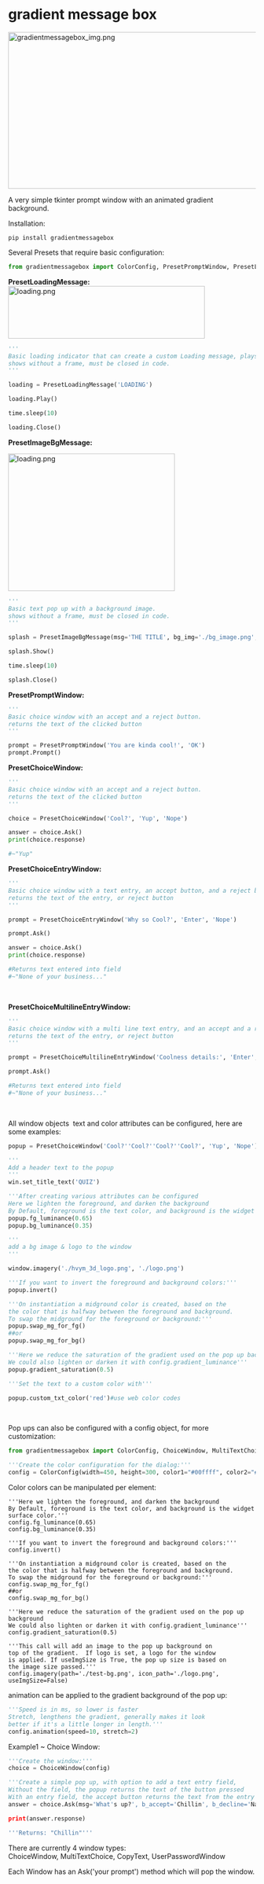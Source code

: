 # gradient message box

<img src="https://github.com/inviti8/gradientmessagebox/blob/main/gradientmessagebox_img.png?raw=true" alt="gradientmessagebox_img.png" width="536" height="319">

A very simple tkinter prompt window with an animated gradient background.

Installation:

```
pip install gradientmessagebox
```

Several Presets that require basic configuration:

```python
from gradientmessagebox import ColorConfig, PresetPromptWindow, PresetLoadingMessage, PresetImageBgMessage, PresetChoiceWindow, PresetChoiceEntryWindow, PresetChoiceMultilineEntryWindow, PresetCopyTextWindow, PresetUserPasswordWindow
```

**PresetLoadingMessage:**  
<img src="https://github.com/inviti8/gradientmessagebox/blob/main/loading.png?raw=true" alt="loading.png" width="400" height="107">

```python
'''
Basic loading indicator that can create a custom Loading message, plays a simple text animation.
shows without a frame, must be closed in code.
'''

loading = PresetLoadingMessage('LOADING')

loading.Play()

time.sleep(10)

loading.Close()
```

**PresetImageBgMessage:**

<img src="https://github.com/inviti8/gradientmessagebox/blob/main/splash.png?raw=true" alt="loading.png" width="339" height="280">

```python
'''
Basic text pop up with a background image.
shows without a frame, must be closed in code.
'''

splash = PresetImageBgMessage(msg='THE TITLE', bg_img='./bg_image.png', logo_img='./logo.png')

splash.Show()

time.sleep(10)

splash.Close()
```

**PresetPromptWindow:**

```python
'''
Basic choice window with an accept and a reject button.
returns the text of the clicked button
'''

prompt = PresetPromptWindow('You are kinda cool!', 'OK')
prompt.Prompt()
```

**PresetChoiceWindow:**

```python
'''
Basic choice window with an accept and a reject button.
returns the text of the clicked button
'''

choice = PresetChoiceWindow('Cool?', 'Yup', 'Nope')

answer = choice.Ask()
print(choice.response)

#~"Yup"
```

**PresetChoiceEntryWindow:**

```python
'''
Basic choice window with a text entry, an accept button, and a reject button.
returns the text of the entry, or reject button
'''

prompt = PresetChoiceEntryWindow('Why so Cool?', 'Enter', 'Nope')

prompt.Ask()

answer = choice.Ask()
print(choice.response)

#Returns text entered into field
#~"None of your business..."
```

&nbsp;

**PresetChoiceMultilineEntryWindow:**

```python
'''
Basic choice window with a multi line text entry, and an accept and a reject button.
returns the text of the entry, or reject button
'''

prompt = PresetChoiceMultilineEntryWindow('Coolness details:', 'Enter', 'Nope')

prompt.Ask()

#Returns text entered into field
#~"None of your business..."
```

&nbsp;

All window objects  text and color attributes can be configured, here are some examples:

```python
popup = PresetChoiceWindow('Cool?''Cool?''Cool?''Cool?', 'Yup', 'Nope')

'''
Add a header text to the popup
'''
win.set_title_text('QUIZ')

'''After creating various attributes can be configured
Here we lighten the foreground, and darken the background
By Default, foreground is the text color, and background is the widget surface color.'''
popup.fg_luminance(0.65)
popup.bg_luminance(0.35)

'''
add a bg image & logo to the window
'''

window.imagery('./hvym_3d_logo.png', './logo.png')

'''If you want to invert the foreground and background colors:'''
popup.invert()

'''On instantiation a midground color is created, based on the
the color that is halfway between the foreground and background.
To swap the midground for the foreground or background:'''
popup.swap_mg_for_fg()
##or
popup.swap_mg_for_bg()

'''Here we reduce the saturation of the gradient used on the pop up background
We could also lighten or darken it with config.gradient_luminance'''
popup.gradient_saturation(0.5)

'''Set the text to a custom color with'''

popup.custom_txt_color('red')#use web color codes
```

&nbsp;

Pop ups can also be configured with a config object, for more customization:

```python
from gradientmessagebox import ColorConfig, ChoiceWindow, MultiTextChoice, CopyText, UserPasswordWindow

'''Create the color configuration for the dialog:'''
config = ColorConfig(width=450, height=300, color1="#00ffff", color2="#ffa500", alpha=1.0, saturation=1.0, direct='+x', hasframe=True)
```

Color colors can be manipulated per element:

```
'''Here we lighten the foreground, and darken the background
By Default, foreground is the text color, and background is the widget surface color.'''
config.fg_luminance(0.65)
config.bg_luminance(0.35)

'''If you want to invert the foreground and background colors:'''
config.invert()

'''On instantiation a midground color is created, based on the
the color that is halfway between the foreground and background.
To swap the midground for the foreground or background:'''
config.swap_mg_for_fg()
##or
config.swap_mg_for_bg()

'''Here we reduce the saturation of the gradient used on the pop up background
We could also lighten or darken it with config.gradient_luminance'''
config.gradient_saturation(0.5)

'''This call will add an image to the pop up background on
top of the gradient.  If logo is set, a logo for the window
is applied. If useImgSize is True, the pop up size is based on
the image size passed.'''
config.imagery(path='./test-bg.png', icon_path='./logo.png', useImgSize=False)
```

animation can be applied to the gradient background of the pop up:

```python
'''Speed is in ms, so lower is faster
Stretch, lengthens the gradient, generally makes it look
better if it's a little longer in length.'''
config.animation(speed=10, stretch=2)
```

Example1 ~ Choice Window:

```python
'''Create the window:'''
choice = ChoiceWindow(config)

'''Create a simple pop up, with option to add a text entry field,
Without the field, the popup returns the text of the button pressed
With an entry field, the accept button returns the text from the entry field.'''
answer = choice.Ask(msg='What's up?', b_accept='Chillin', b_decline='Nah', entry=False, horizontal=True)

print(answer.response)

'''Returns: "Chillin"'''
```

There are currently 4 window types:  
ChoiceWindow, MultiTextChoice, CopyText, UserPasswordWindow

Each Window has an Ask('your prompt') method which will pop the window.